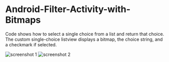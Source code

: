 # Android-Filter-Activity-with-Bitmaps

Code shows how to select a single choice from a list and return that choice.  The custom single-choice listview displays a bitmap, the choice string, and a checkmark if selected.

![screenshot 1](master/Screenshot_20160717-180311.png)
![screenshot 2](master/Screenshot_20160717-180332.png)
